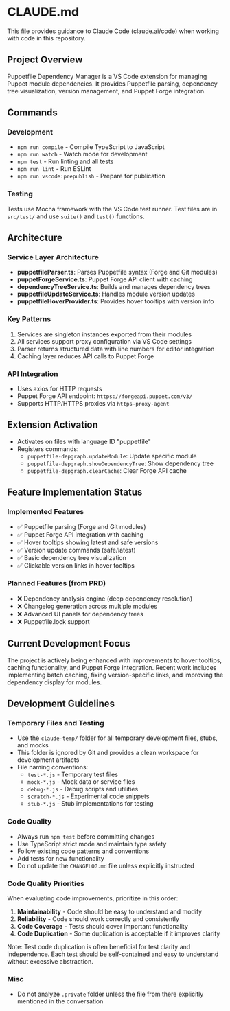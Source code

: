 # CLAUDE.md

This file provides guidance to Claude Code (claude.ai/code) when working with code in this repository.

## Project Overview

Puppetfile Dependency Manager is a VS Code extension for managing Puppet module dependencies. It provides Puppetfile parsing, dependency tree visualization, version management, and Puppet Forge integration.

## Commands

### Development
- `npm run compile` - Compile TypeScript to JavaScript
- `npm run watch` - Watch mode for development
- `npm test` - Run linting and all tests
- `npm run lint` - Run ESLint
- `npm run vscode:prepublish` - Prepare for publication

### Testing
Tests use Mocha framework with the VS Code test runner. Test files are in `src/test/` and use `suite()` and `test()` functions.

## Architecture

### Service Layer Architecture
- **puppetfileParser.ts**: Parses Puppetfile syntax (Forge and Git modules)
- **puppetForgeService.ts**: Puppet Forge API client with caching
- **dependencyTreeService.ts**: Builds and manages dependency trees
- **puppetfileUpdateService.ts**: Handles module version updates
- **puppetfileHoverProvider.ts**: Provides hover tooltips with version info

### Key Patterns
1. Services are singleton instances exported from their modules
2. All services support proxy configuration via VS Code settings
3. Parser returns structured data with line numbers for editor integration
4. Caching layer reduces API calls to Puppet Forge

### API Integration
- Uses axios for HTTP requests
- Puppet Forge API endpoint: `https://forgeapi.puppet.com/v3/`
- Supports HTTP/HTTPS proxies via `https-proxy-agent`

## Extension Activation
- Activates on files with language ID "puppetfile"
- Registers commands:
  - `puppetfile-depgraph.updateModule`: Update specific module
  - `puppetfile-depgraph.showDependencyTree`: Show dependency tree
  - `puppetfile-depgraph.clearCache`: Clear Forge API cache

## Feature Implementation Status

### Implemented Features
- ✅ Puppetfile parsing (Forge and Git modules)
- ✅ Puppet Forge API integration with caching
- ✅ Hover tooltips showing latest and safe versions
- ✅ Version update commands (safe/latest)
- ✅ Basic dependency tree visualization
- ✅ Clickable version links in hover tooltips

### Planned Features (from PRD)
- ❌ Dependency analysis engine (deep dependency resolution)
- ❌ Changelog generation across multiple modules
- ❌ Advanced UI panels for dependency trees
- ❌ Puppetfile.lock support

## Current Development Focus
The project is actively being enhanced with improvements to hover tooltips, caching functionality, and Puppet Forge integration. Recent work includes implementing batch caching, fixing version-specific links, and improving the dependency display for modules.

## Development Guidelines

### Temporary Files and Testing
- Use the `claude-temp/` folder for all temporary development files, stubs, and mocks
- This folder is ignored by Git and provides a clean workspace for development artifacts
- File naming conventions:
  - `test-*.js` - Temporary test files
  - `mock-*.js` - Mock data or service files  
  - `debug-*.js` - Debug scripts and utilities
  - `scratch-*.js` - Experimental code snippets
  - `stub-*.js` - Stub implementations for testing

### Code Quality
- Always run `npm test` before committing changes
- Use TypeScript strict mode and maintain type safety
- Follow existing code patterns and conventions
- Add tests for new functionality
- Do not update the `CHANGELOG.md` file unless explicitly instructed

### Code Quality Priorities
When evaluating code improvements, prioritize in this order:
1. **Maintainability** - Code should be easy to understand and modify
2. **Reliability** - Code should work correctly and consistently
3. **Code Coverage** - Tests should cover important functionality
4. **Code Duplication** - Some duplication is acceptable if it improves clarity

Note: Test code duplication is often beneficial for test clarity and independence. Each test should be self-contained and easy to understand without excessive abstraction.

### Misc
- Do not analyze `.private` folder unless the file from there explicitly mentioned in the conversation